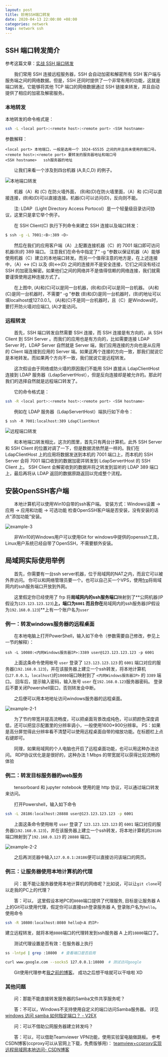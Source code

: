 ```yaml
---
layout: post
title: 妙用SSH端口转发
date: 2020-04-13 22:00:00 +08:00
categories: network
tags: network ssh
---
```


## SSH 端口转发简介

参考这篇文章：[实战 SSH 端口转发](https://www.ibm.com/developerworks/cn/linux/l-cn-sshforward/index.html)

&emsp;&emsp;我们常用 SSH 连接远程服务器，SSH 会自动加密和解密所有 SSH 客户端与服务端之间的网络数据。但是，SSH 还同时提供了一个非常有用的功能，这就是端口转发。它能够将其他 TCP 端口的网络数据通过 SSH 链接来转发，并且自动提供了相应的加密及解密服务。


### 本地转发


本地转发的命令格式是：
```bash
ssh -L <local port>:<remote host>:<remote port> <SSH hostname>
```

参数解释：

    <local port> 本地端口，一般是选用一个 1024-65535 之间的并且尚未使用的端口号。
    <remote host>:<remote port> 要转发的服务器地址和端口号
    <SSH hostname>   ssh服务器的地址

&emsp;&emsp;让我们来看一个涉及到四台机器 (A,B,C,D) 的例子。

![本地端口转发](/assets/2020-04/ssh-1-1.jpg)

&emsp;&emsp;机器（A）和 (C) 在防火墙外面， (B)和(D)在防火墙里面，（A）和 (C)可以直接连接，(B)和(D)可以直接连接。机器(C)可以访问(D)，反向则不能。

&emsp;&emsp;注: LDAP（Light Directory Access Portocol）是一个轻量级目录访问协议，这里只是拿它举个例子。


&emsp;&emsp;在 SSH Client(C) 执行下列命令来建立 SSH 连接以及端口转发：

```bash
$ ssh -g -L 7001:<B>:389 <D>
```

&emsp;&emsp;然后在我们的应用客户端（A）上配置连接机器（C）的 7001 端口即可访问机器(B)的 389 端口。
注意我们在命令中指定了“ -g ”参数以保证机器（A）能够使用机器（C）建立的本地端口转发。而另一个值得注意的地方是，在上述连接中，（A）<-> (C) 以及 (B)<->(D) 之间的连接并不是安全连接，它们之间没有经过 SSH 的加密及解密。如果他们之间的网络并不是值得信赖的网络连接，我们就需要谨慎使用这种连接方式了。

&emsp;&emsp;在上图中, (A)和(C)可以是同一台机器，(B)和(D)可以是同一台机器。
(A)和(C)是同一台机器时，不需要“ -g ”参数
(B)和(D)是同一台机器时，(B)的地址可以填localhost或127.0.0.1。
(A)和(C)不是同一台机器时，且（C）是Windows时，要打开防火墙对应端口, (A)才能访问。



### 远程转发


&emsp;&emsp;首先，SSH 端口转发自然需要 SSH 连接，而 SSH 连接是有方向的，从 SSH Client 到 SSH Server 。而我们的应用也是有方向的，比如需要连接 LDAP Server 时，LDAP Server 自然就是 Server 端，我们应用连接的方向也是从应用的 Client 端连接到应用的 Server 端。如果这两个连接的方向一致，那我们就说它是本地转发。而如果两个方向不一致，我们就说它是远程转发。

&emsp;&emsp;这次假设由于网络或防火墙的原因我们不能用 SSH 直接从 LdapClientHost 连接到 LDAP 服务器（LdapServertHost），但是反向连接却是被允许的。那此时我们的选择自然就是远程端口转发了。

&emsp;&emsp;它的命令格式是：

```bash
ssh -R <local port>:<remote host>:<remote port> <SSH hostname>
```

&emsp;&emsp;例如在 LDAP 服务器（LdapServertHost）端执行如下命令：
```
$ ssh -R 7001:localhost:389 LdapClientHost
```

![远程端口转发](/assets/2020-04/ssh-1-2.jpg)


&emsp;&emsp;和本地端口转发相比，这次的图里，首先只有两台计算机，此外 SSH Server 和 SSH Client 的位置对调了一下，但是数据流依然是一样的。我们在 LdapClientHost 上的应用将数据发送到本机的 7001 端口上，而本机的 SSH Server 会将 7001 端口收到的数据加密并转发到 LdapServertHost 的 SSH Client 上。 SSH Client 会解密收到的数据并将之转发到监听的 LDAP 389 端口上，最后再将从 LDAP 返回的数据原路返回以完成整个流程。


## 安装OpenSSH客户端


&emsp;&emsp;本地计算机可以使用Win10自带的ssh客户端。
安装方式：Windows设置 -> 应用 -> 应用和功能 -> 可选功能 检查OpenSSH客户端是否安装，没有安装的话点“添加功能”安装。

![example-3](/assets/2020-04/ssh-3.png)

&emsp;&emsp;非Win10的Windows用户可以使用Git for windows中提供的openssh工具，
Linux用户系统已经自带了OpenSSH，不需要额外安装。



## 局域网实际使用举例


&emsp;&emsp;首先，你需要有一台ssh server机器，位于局域网的NAT之内，而且它可以被外界访问。
你可以和网络管理员要一个。也可以自己买一个VPS，使用[frp](https://github.com/fatedier/frp)将局域网内的ssh服务端口开放到外网。

&emsp;&emsp;这里假定你已经使用了 frp 将**局域网内的ssh服务端口**映射到了**公网机器(IP假设为`123.123.123.123`)**上，端口为`6001`
而且你在**局域网内的ssh服务器(IP假设为`192.168.0.123`)**上有一个账户名为`user`

### 例一：转发windows服务器的远程桌面


&emsp;&emsp;在本地电脑上打开PowerShell，输入如下命令（参数需要自己修改，参见上一节的解释）：
```
ssh -L 10080:<内网Windows服务器IP>:3389 user@123.123.123.123 -p 6001
```

&emsp;&emsp;上面这条命令使用帐号 `user` 登录了 `123.123.123.123` 的 `6001` 端口对应的服务器(`192.168.0.123`)，并在该服务器上建立一个ssh转发，将本地计算机(`127.0.0.1`，`localhost`)的`10080`端口映射到了 `<内网Windows服务器IP>` 的 `3389` 端口。
回车后，提示输入密码，输入账号 `user` 在`192.168.0.123`服务器密码。
登录后不要关闭Powershell窗口，否则转发会中断。

&emsp;&emsp;之后便可以用本地地址访问windows服务器的远程桌面。

![example-2-1](/assets/2020-04/ssh-2-1.png)

&emsp;&emsp;为了节约带宽并提高流畅度，可以把桌面背景改成纯色，可以把颜色深度调低，还可以把显示配置里的分辨率调小，一般使用1600*900分辨率。
PS：如果是高分屏觉得此分辨率看不清楚可以使用远程桌面自带的缩放功能。在标题栏上点右键即可。


&emsp;&emsp;同理，如果局域网的个人电脑也开启了远程桌面功能，也可以用这种办法访问。
RDP协议优化是是很好的，这种办法 1 Mbps 的带宽就可以获得比较流畅的体验


### 例二：转发目标服务器的web服务

&emsp;&emsp;tensorboard 和 jupyter notebook 使用的是 http 协议，可以通过端口转发来访问。

&emsp;&emsp;打开Powershell，输入如下命令
```bash
ssh -L 28186:localhost:28888 user@123.123.123.123 -p 6001
```

&emsp;&emsp;上面这条命令使用帐号 `user` 登录了 `123.123.123.123` 的 `6001` 端口对应的服务器(`192.168.0.123`)，并在该服务器上建立一个ssh转发，将本地计算机的`28186`端口映射到了`192.168.0.123` 的 `28888` 端口。

![example-2-2](/assets/2020-04/ssh-2-2.png)

&emsp;&emsp;之后再浏览器中输入`127.0.0.1:28186`便可以直接访问该端口的网页。


### 例三：让服务器使用本地计算机的代理

&emsp;&emsp;问：能不能让服务器使用本地计算机的网络呢？比如说，可以让`git clone`可以走我的PC上的代理？

&emsp;&emsp;答：可以，
这里假设本地PC的`8080`端口提供了代理服务, 目标是让服务器 A 上的Git可以使用代理，假定你可以直接ssh登录服务器 A,
登录账户名为`hello`。
使用命令
```bash
ssh -R 10800:localhost:8080 hello@<A 的IP>
```
建立远程转发，就将本地`8080`端口的代理转发到ssh服务器 A 上的`10800`端口了。

&emsp;&emsp;测试代理设置是否有效：在服务器上执行

```bash
ss -lntpd | grep :10800  # 查看端口是否启用

curl www.google.com --socks5 127.0.0.1:10800  # 测试访问google
```

&emsp;&emsp;Git使用代理参考[我之前的博客](/2017/09/git-notes)。
成功之后想干啥就可以干啥啦 XD


### 其他问题

&emsp;&emsp;问：那能不能直接转发服务器的Samba文件共享服务呢？

&emsp;&emsp;答：不可以，Windows不支持使用自定义的端口访问Samba服务器。
详见 [windows 访问 samba 如何指定端口？ - V2EX](https://www.v2ex.com/t/541663)


&emsp;&emsp;问：可以不借助公网服务器建立转发吗？

&emsp;&emsp;答：可以，可以借助Teamviewer VPN功能，使用实验室电脑做跳板。
参考CSDN博客(ccproxy可以从官网上下载，免费版够用)：
[teamview+ccproxy实现远程局域网本地访问- CSDN博客](https://blog.csdn.net/sky835202/article/details/80180279)


